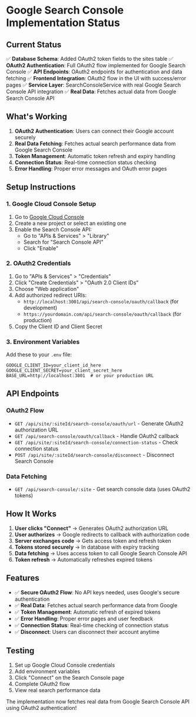 # Google Search Console Implementation Status

## Current Status

✅ **Database Schema**: Added OAuth2 token fields to the sites table
✅ **OAuth2 Authentication**: Full OAuth2 flow implemented for Google Search Console
✅ **API Endpoints**: OAuth2 endpoints for authentication and data fetching
✅ **Frontend Integration**: OAuth2 flow in the UI with success/error pages
✅ **Service Layer**: SearchConsoleService with real Google Search Console API integration
✅ **Real Data**: Fetches actual data from Google Search Console API

## What's Working

1. **OAuth2 Authentication**: Users can connect their Google account securely
2. **Real Data Fetching**: Fetches actual search performance data from Google Search Console
3. **Token Management**: Automatic token refresh and expiry handling
4. **Connection Status**: Real-time connection status checking
5. **Error Handling**: Proper error messages and OAuth error pages

## Setup Instructions

### 1. Google Cloud Console Setup
1. Go to [Google Cloud Console](https://console.cloud.google.com/)
2. Create a new project or select an existing one
3. Enable the Search Console API:
   - Go to "APIs & Services" > "Library"
   - Search for "Search Console API"
   - Click "Enable"

### 2. OAuth2 Credentials
1. Go to "APIs & Services" > "Credentials"
2. Click "Create Credentials" > "OAuth 2.0 Client IDs"
3. Choose "Web application"
4. Add authorized redirect URIs:
   - `http://localhost:3001/api/search-console/oauth/callback` (for development)
   - `https://yourdomain.com/api/search-console/oauth/callback` (for production)
5. Copy the Client ID and Client Secret

### 3. Environment Variables
Add these to your `.env` file:
```
GOOGLE_CLIENT_ID=your_client_id_here
GOOGLE_CLIENT_SECRET=your_client_secret_here
BASE_URL=http://localhost:3001  # or your production URL
```

## API Endpoints

### OAuth2 Flow
- `GET /api/site/:siteId/search-console/oauth/url` - Generate OAuth2 authorization URL
- `GET /api/search-console/oauth/callback` - Handle OAuth2 callback
- `GET /api/site/:siteId/search-console/connection-status` - Check connection status
- `POST /api/site/:siteId/search-console/disconnect` - Disconnect Search Console

### Data Fetching
- `GET /api/search-console/:site` - Get search console data (uses OAuth2 tokens)

## How It Works

1. **User clicks "Connect"** → Generates OAuth2 authorization URL
2. **User authorizes** → Google redirects to callback with authorization code
3. **Server exchanges code** → Gets access token and refresh token
4. **Tokens stored securely** → In database with expiry tracking
5. **Data fetching** → Uses access token to call Google Search Console API
6. **Token refresh** → Automatically refreshes expired tokens

## Features

- ✅ **Secure OAuth2 Flow**: No API keys needed, uses Google's secure authentication
- ✅ **Real Data**: Fetches actual search performance data from Google
- ✅ **Token Management**: Automatic refresh of expired tokens
- ✅ **Error Handling**: Proper error pages and user feedback
- ✅ **Connection Status**: Real-time checking of connection status
- ✅ **Disconnect**: Users can disconnect their account anytime

## Testing

1. Set up Google Cloud Console credentials
2. Add environment variables
3. Click "Connect" on the Search Console page
4. Complete OAuth2 flow
5. View real search performance data

The implementation now fetches real data from Google Search Console API using OAuth2 authentication!

